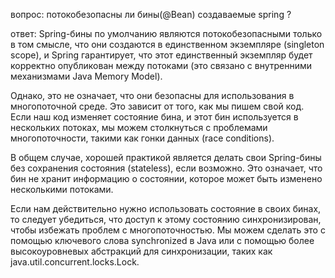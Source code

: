вопрос: потокобезопасны ли бины(@Bean) создаваемые spring ?

ответ: 
Spring-бины по умолчанию являются потокобезопасными только в том смысле, что они создаются в единственном экземпляре (singleton scope), 
и Spring гарантирует, что этот единственный экземпляр будет корректно опубликован между потоками (это связано с внутренними механизмами Java Memory Model).

Однако, это не означает, что они безопасны для использования в многопоточной среде. Это зависит от того, как мы пишем свой код. 
Если наш код изменяет состояние бина, и этот бин используется в нескольких потоках, мы можем столкнуться с проблемами многопоточности, 
такими как гонки данных (race conditions).

В общем случае, хорошей практикой является делать свои Spring-бины без сохранения состояния (stateless), если возможно. 
Это означает, что бин не хранит информацию о состоянии, которое может быть изменено несколькими потоками.

Если нам действительно нужно использовать состояние в своих бинах, то следует убедиться, 
что доступ к этому состоянию синхронизирован, чтобы избежать проблем с многопоточностью. 
Мы можем сделать это с помощью ключевого слова synchronized в Java или с помощью более высокоуровневых абстракций для синхронизации, 
таких как java.util.concurrent.locks.Lock.
